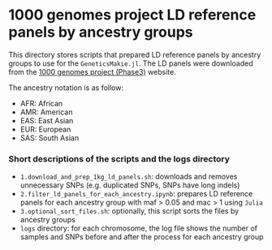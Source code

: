 # 1000 genomes project LD reference panels by ancestry groups

This directory stores scripts that prepared LD reference panels by ancestry groups to use for the `GeneticsMakie.jl`. The LD panels were downloaded from the [1000 genomes project (Phase3)](https://www.internationalgenome.org/) website.  

The ancestry notation is as follow:  
- AFR: African
- AMR: American
- EAS: East Asian
- EUR: European
- SAS: South Asian


### Short descriptions of the scripts and the logs directory

- `1.download_and_prep_1kg_ld_panels.sh`: downloads and removes unnecessary SNPs (e.g. duplicated SNPs, SNPs have 
long indels)
- `2.filter_ld_panels_for_each_ancestry.ipynb`: prepares LD reference panels for each ancestry group with maf > 
0.05 and mac > 1 using `Julia`
- `3.optional_sort_files.sh`: optionally, this script sorts the files by ancestry groups
- `logs` directory: for each chromosome, the log file shows the number of samples and SNPs before and after the process for each ancestry group
